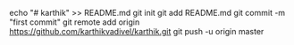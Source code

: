 echo "# karthik" >> README.md
git init
git add README.md
git commit -m "first commit"
git remote add origin https://github.com/karthikvadivel/karthik.git
git push -u origin master
